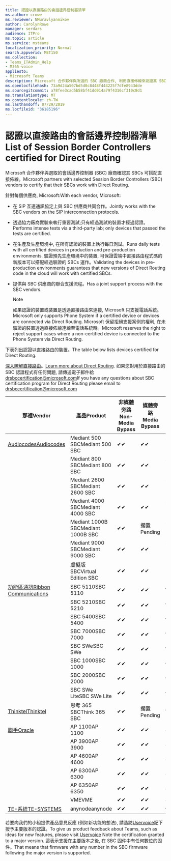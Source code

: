 ```yaml
---
title: 認證以直接路由的會話邊界控制器清單
ms.author: crowe
ms.reviewer: NMuravlyannikov
author: CarolynRowe
manager: serdars
audience: ITPro
ms.topic: article
ms.service: msteams
localization_priority: Normal
search.appverid: MET150
ms.collection:
- Teams_ITAdmin_Help
- M365-voice
appliesto:
- Microsoft Teams
description: Microsoft 合作夥伴與所選的 SBC 廠商合作, 利用直接佈線來認證其 SBCs。
ms.openlocfilehash: 73a9d24a507bd5d0c8448f444225f7dfe8943dde
ms.sourcegitcommit: a78fee3cad5b58bf41dd014a79f4316cf310c8d1
ms.translationtype: MT
ms.contentlocale: zh-TW
ms.lasthandoff: 07/29/2019
ms.locfileid: "36185196"
---
```

# <a name="list-of-session-border-controllers-certified-for-direct-routing"></a><span data-ttu-id="ab066-103">認證以直接路由的會話邊界控制器清單</span><span class="sxs-lookup"><span data-stu-id="ab066-103">List of Session Border Controllers certified for Direct Routing</span></span>

<span data-ttu-id="ab066-104">Microsoft 合作夥伴與選取的會話邊界控制器 (SBC) 廠商確認其 SBCs 可搭配直接佈線。</span><span class="sxs-lookup"><span data-stu-id="ab066-104">Microsoft partners with selected Session Border Controllers (SBC) vendors to certify that their SBCs work with Direct Routing.</span></span> 

<span data-ttu-id="ab066-105">針對每個供應商, Microsoft:</span><span class="sxs-lookup"><span data-stu-id="ab066-105">With each vendor, Microsoft:</span></span> 

- <span data-ttu-id="ab066-106">在 SIP 互連通訊協定上與 SBC 供應商共同合作。</span><span class="sxs-lookup"><span data-stu-id="ab066-106">Jointly works with the SBC vendors on the SIP interconnection protocols.</span></span>
- <span data-ttu-id="ab066-107">透過協力廠商實驗來執行重要測試;只有經過測試的裝置才經過認證。</span><span class="sxs-lookup"><span data-stu-id="ab066-107">Performs intense tests via a third-party lab; only devices that passed the tests are certified.</span></span> 
- <span data-ttu-id="ab066-108">在生產及生產環境中, 在所有認證的裝置上執行每日測試。</span><span class="sxs-lookup"><span data-stu-id="ab066-108">Runs daily tests with all certified devices in production and pre-production environments.</span></span> <span data-ttu-id="ab066-109">驗證預先生產環境中的裝置, 可保證雲端中直接路由程式碼的新版本可以搭配經過驗證的 SBCs 運作。</span><span class="sxs-lookup"><span data-stu-id="ab066-109">Validating the devices in pre-production environments guarantees that new versions of Direct Routing code in the cloud will work with certified SBCs.</span></span> 
- <span data-ttu-id="ab066-110">提供與 SBC 供應商的聯合支援流程。</span><span class="sxs-lookup"><span data-stu-id="ab066-110">Has a joint support process with the SBC vendors.</span></span>


  > [!NOTE]
  > <span data-ttu-id="ab066-111">如果認證的裝置或裝置是透過直接路由來連接, Microsoft 只支援電話系統。</span><span class="sxs-lookup"><span data-stu-id="ab066-111">Microsoft only supports Phone System if a certified device or devices are connected via Direct Routing.</span></span> <span data-ttu-id="ab066-112">Microsoft 保留拒絕支援案例的權利, 在未驗證的裝置透過直接佈線連線至電話系統時。</span><span class="sxs-lookup"><span data-stu-id="ab066-112">Microsoft reserves the right to reject support cases where a non-certified device is connected to the Phone System via Direct Routing.</span></span> 

<span data-ttu-id="ab066-113">下表列出認證以直接路由的裝置。</span><span class="sxs-lookup"><span data-stu-id="ab066-113">The table below lists devices certified for Direct Routing.</span></span> 

<span data-ttu-id="ab066-114">[深入瞭解直接路由](https://aka.ms/dr)。</span><span class="sxs-lookup"><span data-stu-id="ab066-114">[Learn more about Direct Routing](https://aka.ms/dr).</span></span> <span data-ttu-id="ab066-115">如果您對用於直接路由的 SBC 認證程式有任何問題, 請傳送電子郵件給 drsbccertification@microsoft.com</span><span class="sxs-lookup"><span data-stu-id="ab066-115">If you have any questions about SBC certification program for Direct Routing please email to drsbccertification@microsoft.com</span></span>


|                                                       <span data-ttu-id="ab066-116">那裡</span><span class="sxs-lookup"><span data-stu-id="ab066-116">Vendor</span></span>                                                        |       <span data-ttu-id="ab066-117">產品</span><span class="sxs-lookup"><span data-stu-id="ab066-117">Product</span></span>       | <span data-ttu-id="ab066-118">非媒體旁路</span><span class="sxs-lookup"><span data-stu-id="ab066-118">Non-Media Bypass</span></span> | <span data-ttu-id="ab066-119">媒體旁路</span><span class="sxs-lookup"><span data-stu-id="ab066-119">Media Bypass</span></span> | <span data-ttu-id="ab066-120">軟體版本</span><span class="sxs-lookup"><span data-stu-id="ab066-120">Software Version</span></span> |
|---------------------------------------------------------------------------------------------------------------------|---------------------|------------------|--------------|------------------|
| [<span data-ttu-id="ab066-121">Audiocodes</span><span class="sxs-lookup"><span data-stu-id="ab066-121">Audiocodes</span></span>](https://www.audiocodes.com/solutions-products/products/products-for-microsoft-365/direct-routing-for-microsoft-teams) |   <span data-ttu-id="ab066-122">Mediant 500 SBC</span><span class="sxs-lookup"><span data-stu-id="ab066-122">Mediant 500 SBC</span></span>   |     <span data-ttu-id="ab066-123">&#10004;</span><span class="sxs-lookup"><span data-stu-id="ab066-123">&#10004;</span></span>     |   <span data-ttu-id="ab066-124">&#10004;</span><span class="sxs-lookup"><span data-stu-id="ab066-124">&#10004;</span></span>    |  <span data-ttu-id="ab066-125">7.20. 250</span><span class="sxs-lookup"><span data-stu-id="ab066-125">7.20A.250</span></span>   |
|                                                                                                                     |   <span data-ttu-id="ab066-126">Mediant 800 SBC</span><span class="sxs-lookup"><span data-stu-id="ab066-126">Mediant 800 SBC</span></span>   |     <span data-ttu-id="ab066-127">&#10004;</span><span class="sxs-lookup"><span data-stu-id="ab066-127">&#10004;</span></span>     |   <span data-ttu-id="ab066-128">&#10004;</span><span class="sxs-lookup"><span data-stu-id="ab066-128">&#10004;</span></span>     |  <span data-ttu-id="ab066-129">7.20. 250</span><span class="sxs-lookup"><span data-stu-id="ab066-129">7.20A.250</span></span>   |
|                                                                                                                     |  <span data-ttu-id="ab066-130">Mediant 2600 SBC</span><span class="sxs-lookup"><span data-stu-id="ab066-130">Mediant 2600 SBC</span></span>   |     <span data-ttu-id="ab066-131">&#10004;</span><span class="sxs-lookup"><span data-stu-id="ab066-131">&#10004;</span></span>     |   <span data-ttu-id="ab066-132">&#10004;</span><span class="sxs-lookup"><span data-stu-id="ab066-132">&#10004;</span></span>    |  <span data-ttu-id="ab066-133">7.20. 250</span><span class="sxs-lookup"><span data-stu-id="ab066-133">7.20A.250</span></span>   |
|                                                                                                                     |  <span data-ttu-id="ab066-134">Mediant 4000 SBC</span><span class="sxs-lookup"><span data-stu-id="ab066-134">Mediant 4000 SBC</span></span>   |     <span data-ttu-id="ab066-135">&#10004;</span><span class="sxs-lookup"><span data-stu-id="ab066-135">&#10004;</span></span>     |   <span data-ttu-id="ab066-136">&#10004;</span><span class="sxs-lookup"><span data-stu-id="ab066-136">&#10004;</span></span>     |  <span data-ttu-id="ab066-137">7.20. 250</span><span class="sxs-lookup"><span data-stu-id="ab066-137">7.20A.250</span></span>   |
|                                                                                                                     | <span data-ttu-id="ab066-138">Mediant 1000B SBC</span><span class="sxs-lookup"><span data-stu-id="ab066-138">Mediant 1000B  SBC</span></span>  |     <span data-ttu-id="ab066-139">&#10004;</span><span class="sxs-lookup"><span data-stu-id="ab066-139">&#10004;</span></span>     |   <span data-ttu-id="ab066-140">擱置</span><span class="sxs-lookup"><span data-stu-id="ab066-140">Pending</span></span>     |  <span data-ttu-id="ab066-141">7.20. 250</span><span class="sxs-lookup"><span data-stu-id="ab066-141">7.20A.250</span></span>  |
|                                                                                                                     | <span data-ttu-id="ab066-142">Mediant 9000 SBC</span><span class="sxs-lookup"><span data-stu-id="ab066-142">Mediant 9000  SBC</span></span>  |     <span data-ttu-id="ab066-143">&#10004;</span><span class="sxs-lookup"><span data-stu-id="ab066-143">&#10004;</span></span>     |   <span data-ttu-id="ab066-144">&#10004;</span><span class="sxs-lookup"><span data-stu-id="ab066-144">&#10004;</span></span>     |  <span data-ttu-id="ab066-145">7.20. 250</span><span class="sxs-lookup"><span data-stu-id="ab066-145">7.20A.250</span></span>   |                                                                       
|                                                                                                                     | <span data-ttu-id="ab066-146">虛擬版 SBC</span><span class="sxs-lookup"><span data-stu-id="ab066-146">Virtual Edition SBC</span></span> |     <span data-ttu-id="ab066-147">&#10004;</span><span class="sxs-lookup"><span data-stu-id="ab066-147">&#10004;</span></span>     |   <span data-ttu-id="ab066-148">&#10004;</span><span class="sxs-lookup"><span data-stu-id="ab066-148">&#10004;</span></span>     |  <span data-ttu-id="ab066-149">7.20. 250</span><span class="sxs-lookup"><span data-stu-id="ab066-149">7.20A.250</span></span> |
|  [<span data-ttu-id="ab066-150">功能區通訊</span><span class="sxs-lookup"><span data-stu-id="ab066-150">Ribbon Communications</span></span>](https://ribboncommunications.com/solutions/enterprise-solutions/microsoft-skype-business)  |      <span data-ttu-id="ab066-151">SBC 5110</span><span class="sxs-lookup"><span data-stu-id="ab066-151">SBC 5110</span></span>       |     <span data-ttu-id="ab066-152">&#10004;</span><span class="sxs-lookup"><span data-stu-id="ab066-152">&#10004;</span></span>     |   <span data-ttu-id="ab066-153">&#10004;</span><span class="sxs-lookup"><span data-stu-id="ab066-153">&#10004;</span></span>    |       <span data-ttu-id="ab066-154">V 6。2</span><span class="sxs-lookup"><span data-stu-id="ab066-154">V6.2</span></span>       |
|                                                                                                                     |      <span data-ttu-id="ab066-155">SBC 5210</span><span class="sxs-lookup"><span data-stu-id="ab066-155">SBC 5210</span></span>       |     <span data-ttu-id="ab066-156">&#10004;</span><span class="sxs-lookup"><span data-stu-id="ab066-156">&#10004;</span></span>     |  <span data-ttu-id="ab066-157">&#10004;</span><span class="sxs-lookup"><span data-stu-id="ab066-157">&#10004;</span></span>    |       <span data-ttu-id="ab066-158">V 6。2</span><span class="sxs-lookup"><span data-stu-id="ab066-158">V6.2</span></span>       |
|                                                                                                                     |      <span data-ttu-id="ab066-159">SBC 5400</span><span class="sxs-lookup"><span data-stu-id="ab066-159">SBC 5400</span></span>       |     <span data-ttu-id="ab066-160">&#10004;</span><span class="sxs-lookup"><span data-stu-id="ab066-160">&#10004;</span></span>     |   <span data-ttu-id="ab066-161">&#10004;</span><span class="sxs-lookup"><span data-stu-id="ab066-161">&#10004;</span></span>   |       <span data-ttu-id="ab066-162">V 6。2</span><span class="sxs-lookup"><span data-stu-id="ab066-162">V6.2</span></span>       |
|                                                                                                                     |      <span data-ttu-id="ab066-163">SBC 7000</span><span class="sxs-lookup"><span data-stu-id="ab066-163">SBC 7000</span></span>       |     <span data-ttu-id="ab066-164">&#10004;</span><span class="sxs-lookup"><span data-stu-id="ab066-164">&#10004;</span></span>     |   <span data-ttu-id="ab066-165">&#10004;</span><span class="sxs-lookup"><span data-stu-id="ab066-165">&#10004;</span></span>    |       <span data-ttu-id="ab066-166">V 6。2</span><span class="sxs-lookup"><span data-stu-id="ab066-166">V6.2</span></span>       |
|                                                                                                                     |       <span data-ttu-id="ab066-167">SBC SWe</span><span class="sxs-lookup"><span data-stu-id="ab066-167">SBC SWe</span></span>       |     <span data-ttu-id="ab066-168">&#10004;</span><span class="sxs-lookup"><span data-stu-id="ab066-168">&#10004;</span></span>     |   <span data-ttu-id="ab066-169">&#10004;</span><span class="sxs-lookup"><span data-stu-id="ab066-169">&#10004;</span></span>   |       <span data-ttu-id="ab066-170">V 6。2</span><span class="sxs-lookup"><span data-stu-id="ab066-170">V6.2</span></span>       |
|                                                                                                                     |      <span data-ttu-id="ab066-171">SBC 1000</span><span class="sxs-lookup"><span data-stu-id="ab066-171">SBC 1000</span></span>       |     <span data-ttu-id="ab066-172">&#10004;</span><span class="sxs-lookup"><span data-stu-id="ab066-172">&#10004;</span></span>     |   <span data-ttu-id="ab066-173">&#10004;</span><span class="sxs-lookup"><span data-stu-id="ab066-173">&#10004;</span></span>    |      <span data-ttu-id="ab066-174">v.. 8.0。1</span><span class="sxs-lookup"><span data-stu-id="ab066-174">v8.0.1</span></span>     |
|                                                                                                                     |      <span data-ttu-id="ab066-175">SBC 2000</span><span class="sxs-lookup"><span data-stu-id="ab066-175">SBC 2000</span></span>       |     <span data-ttu-id="ab066-176">&#10004;</span><span class="sxs-lookup"><span data-stu-id="ab066-176">&#10004;</span></span>     |   <span data-ttu-id="ab066-177">&#10004;</span><span class="sxs-lookup"><span data-stu-id="ab066-177">&#10004;</span></span>   |     <span data-ttu-id="ab066-178">v.. 8.0。1</span><span class="sxs-lookup"><span data-stu-id="ab066-178">v8.0.1</span></span>     |
|                                                                                                                     |    <span data-ttu-id="ab066-179">SBC SWe Lite</span><span class="sxs-lookup"><span data-stu-id="ab066-179">SBC SWe Lite</span></span>     |     <span data-ttu-id="ab066-180">&#10004;</span><span class="sxs-lookup"><span data-stu-id="ab066-180">&#10004;</span></span>     |  <span data-ttu-id="ab066-181">&#10004;</span><span class="sxs-lookup"><span data-stu-id="ab066-181">&#10004;</span></span>    |      <span data-ttu-id="ab066-182">v.. 8.0。1</span><span class="sxs-lookup"><span data-stu-id="ab066-182">v8.0.1</span></span>    |
|                     [<span data-ttu-id="ab066-183">Thinktel</span><span class="sxs-lookup"><span data-stu-id="ab066-183">Thinktel</span></span>](https://www.thinktel.ca/services/think-365/think-365-overview/)                      |    <span data-ttu-id="ab066-184">思考 365 SBC</span><span class="sxs-lookup"><span data-stu-id="ab066-184">Think 365 SBC</span></span>    |     <span data-ttu-id="ab066-185">&#10004;</span><span class="sxs-lookup"><span data-stu-id="ab066-185">&#10004;</span></span>     |   <span data-ttu-id="ab066-186">擱置</span><span class="sxs-lookup"><span data-stu-id="ab066-186">Pending</span></span>    |       <span data-ttu-id="ab066-187">V 1。4</span><span class="sxs-lookup"><span data-stu-id="ab066-187">V1.4</span></span>       |
|                     [<span data-ttu-id="ab066-188">聯手</span><span class="sxs-lookup"><span data-stu-id="ab066-188">Oracle</span></span>](https://www.oracle.com/industries/communications/enterprise-session-border-controller/microsoft.html)                      |    <span data-ttu-id="ab066-189">AP 1100</span><span class="sxs-lookup"><span data-stu-id="ab066-189">AP 1100</span></span>      |    <span data-ttu-id="ab066-190">&#10004;</span><span class="sxs-lookup"><span data-stu-id="ab066-190">&#10004;</span></span>     |    <span data-ttu-id="ab066-191">&#10004;</span><span class="sxs-lookup"><span data-stu-id="ab066-191">&#10004;</span></span>    |   <span data-ttu-id="ab066-192">8.3.0.0.1</span><span class="sxs-lookup"><span data-stu-id="ab066-192">8.3.0.0.1</span></span> |
|                                                                                                                    |    <span data-ttu-id="ab066-193">AP 3900</span><span class="sxs-lookup"><span data-stu-id="ab066-193">AP 3900</span></span>           |    <span data-ttu-id="ab066-194">&#10004;</span><span class="sxs-lookup"><span data-stu-id="ab066-194">&#10004;</span></span>     |    <span data-ttu-id="ab066-195">&#10004;</span><span class="sxs-lookup"><span data-stu-id="ab066-195">&#10004;</span></span>   |   <span data-ttu-id="ab066-196">8.3.0.0.1</span><span class="sxs-lookup"><span data-stu-id="ab066-196">8.3.0.0.1</span></span>  | 
|                                                                                                                    |      <span data-ttu-id="ab066-197">AP 4600</span><span class="sxs-lookup"><span data-stu-id="ab066-197">AP 4600</span></span>         |    <span data-ttu-id="ab066-198">&#10004;</span><span class="sxs-lookup"><span data-stu-id="ab066-198">&#10004;</span></span>   |    <span data-ttu-id="ab066-199">&#10004;</span><span class="sxs-lookup"><span data-stu-id="ab066-199">&#10004;</span></span>     |     <span data-ttu-id="ab066-200">8.3.0.0.1</span><span class="sxs-lookup"><span data-stu-id="ab066-200">8.3.0.0.1</span></span>  |
|                                                                                                                    |      <span data-ttu-id="ab066-201">AP 6300</span><span class="sxs-lookup"><span data-stu-id="ab066-201">AP 6300</span></span>         |    <span data-ttu-id="ab066-202">&#10004;</span><span class="sxs-lookup"><span data-stu-id="ab066-202">&#10004;</span></span>   |    <span data-ttu-id="ab066-203">&#10004;</span><span class="sxs-lookup"><span data-stu-id="ab066-203">&#10004;</span></span>     |     <span data-ttu-id="ab066-204">8.3.0.0.1</span><span class="sxs-lookup"><span data-stu-id="ab066-204">8.3.0.0.1</span></span>  |
|                                                                                                                   |      <span data-ttu-id="ab066-205">AP 6350</span><span class="sxs-lookup"><span data-stu-id="ab066-205">AP 6350</span></span>           |    <span data-ttu-id="ab066-206">&#10004;</span><span class="sxs-lookup"><span data-stu-id="ab066-206">&#10004;</span></span>   |    <span data-ttu-id="ab066-207">&#10004;</span><span class="sxs-lookup"><span data-stu-id="ab066-207">&#10004;</span></span>    |     <span data-ttu-id="ab066-208">8.3.0.0.1</span><span class="sxs-lookup"><span data-stu-id="ab066-208">8.3.0.0.1</span></span>  |                                             
|                                                                                                                    |      <span data-ttu-id="ab066-209">VME</span><span class="sxs-lookup"><span data-stu-id="ab066-209">VME</span></span>           |    <span data-ttu-id="ab066-210">&#10004;</span><span class="sxs-lookup"><span data-stu-id="ab066-210">&#10004;</span></span>    |    <span data-ttu-id="ab066-211">&#10004;</span><span class="sxs-lookup"><span data-stu-id="ab066-211">&#10004;</span></span>    |     <span data-ttu-id="ab066-212">8.3.0.0.1</span><span class="sxs-lookup"><span data-stu-id="ab066-212">8.3.0.0.1</span></span>   |
|                     [<span data-ttu-id="ab066-213">TE-系統</span><span class="sxs-lookup"><span data-stu-id="ab066-213">TE-SYSTEMS</span></span>](https://www.anynode.de/anynode-and-microsoft-teams/)                               |     <span data-ttu-id="ab066-214">anynode</span><span class="sxs-lookup"><span data-stu-id="ab066-214">anynode</span></span>         |     <span data-ttu-id="ab066-215">&#10004;</span><span class="sxs-lookup"><span data-stu-id="ab066-215">&#10004;</span></span>   |  <span data-ttu-id="ab066-216">&#10004;</span><span class="sxs-lookup"><span data-stu-id="ab066-216">&#10004;</span></span>   |      <span data-ttu-id="ab066-217">v 3.16。2</span><span class="sxs-lookup"><span data-stu-id="ab066-217">v3.16.2</span></span>      |

<span data-ttu-id="ab066-218">若要向我們的小組提供產品意見反應 (例如新功能的想法), 請造訪[Uservoice](https://microsoftteams.uservoice.com)記下授予主要版本的認證。</span><span class="sxs-lookup"><span data-stu-id="ab066-218">To give us product feedback about Teams, such as ideas for new features, please visit [Uservoice](https://microsoftteams.uservoice.com) Note the certification granted to a major version.</span></span> <span data-ttu-id="ab066-219">這表示支援在主要版本之後, 在 SBC 固件中有任何數位的固件。</span><span class="sxs-lookup"><span data-stu-id="ab066-219">That means that firmware with any number in the SBC firmware following the major version is supported.</span></span>
